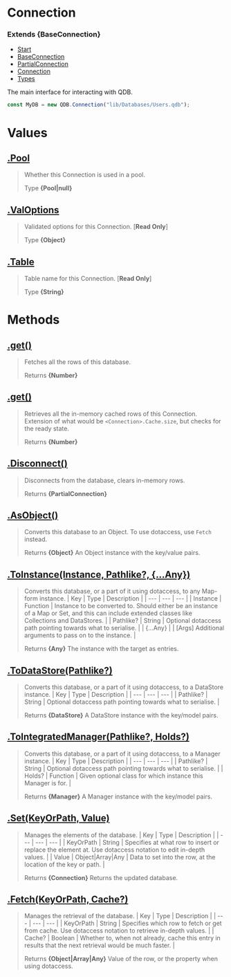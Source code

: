 
# Connection
### Extends **{BaseConnection}**

* [Start](https://github.com/QSmally/QDB/blob/v4/Documentation/Index.md)
* [BaseConnection](https://github.com/QSmally/QDB/blob/v4/Documentation/BaseConnection.md)
* [PartialConnection](https://github.com/QSmally/QDB/blob/v4/Documentation/PartialConnection.md)
* [Connection](https://github.com/QSmally/QDB/blob/v4/Documentation/Connection.md)
* [Types](https://github.com/QSmally/QDB/blob/v4/Documentation/Types.md)

The main interface for interacting with QDB.
```js
const MyDB = new QDB.Connection("lib/Databases/Users.qdb");
```



# Values
## [.Pool](https://github.com/QSmally/QDB/blob/v4/lib/Connection.js#L29)
> Whether this Connection is used in a pool.
>
> Type **{Pool|null}**

## [.ValOptions](https://github.com/QSmally/QDB/blob/v4/lib/Connection.js#L36)
> Validated options for this Connection. [**Read Only**]
>
> Type **{Object}**

## [.Table](https://github.com/QSmally/QDB/blob/v4/lib/Connection.js#L52)
> Table name for this Connection. [**Read Only**]
>
> Type **{String}**

# Methods
## [.get()](https://github.com/QSmally/QDB/blob/v4/lib/Connection.js#L104)
> Fetches all the rows of this database.
>
> Returns **{Number}** 

## [.get()](https://github.com/QSmally/QDB/blob/v4/lib/Connection.js#L113)
> Retrieves all the in-memory cached rows of this Connection. Extension of what would be `<Connection>.Cache.size`, but checks for the ready state.
>
> Returns **{Number}** 

## [.Disconnect()](https://github.com/QSmally/QDB/blob/v4/lib/Connection.js#L123)
> Disconnects from the database, clears in-memory rows.
>
> Returns **{PartialConnection}** 

## [.AsObject()](https://github.com/QSmally/QDB/blob/v4/lib/Connection.js#L137)
> Converts this database to an Object. To use dotaccess, use `Fetch` instead.
>
> Returns **{Object}** An Object instance with the key/value pairs.

## [.ToInstance(Instance, Pathlike?, {...Any})](https://github.com/QSmally/QDB/blob/v4/lib/Connection.js#L147)
> Converts this database, or a part of it using dotaccess, to any Map-form instance.
> | Key | Type | Description |
> | --- | --- | --- |
> | Instance | Function | Instance to be converted to. Should either be an instance of a Map or Set, and this can include extended classes like Collections and DataStores. |
> | Pathlike? | String | Optional dotaccess path pointing towards what to serialise. |
> | {...Any} |  | [Args] Additional arguments to pass on to the instance. |
>
> Returns **{Any}** The instance with the target as entries.

## [.ToDataStore(Pathlike?)](https://github.com/QSmally/QDB/blob/v4/lib/Connection.js#L166)
> Converts this database, or a part of it using dotaccess, to a DataStore instance.
> | Key | Type | Description |
> | --- | --- | --- |
> | Pathlike? | String | Optional dotaccess path pointing towards what to serialise. |
>
> Returns **{DataStore}** A DataStore instance with the key/model pairs.

## [.ToIntegratedManager(Pathlike?, Holds?)](https://github.com/QSmally/QDB/blob/v4/lib/Connection.js#L175)
> Converts this database, or a part of it using dotaccess, to a Manager instance.
> | Key | Type | Description |
> | --- | --- | --- |
> | Pathlike? | String | Optional dotaccess path pointing towards what to serialise. |
> | Holds? | Function | Given optional class for which instance this Manager is for. |
>
> Returns **{Manager}** A Manager instance with the key/model pairs.

## [.Set(KeyOrPath, Value)](https://github.com/QSmally/QDB/blob/v4/lib/Connection.js#L257)
> Manages the elements of the database.
> | Key | Type | Description |
> | --- | --- | --- |
> | KeyOrPath | String | Specifies at what row to insert or replace the element at. Use dotaccess notation to edit in-depth values. |
> | Value | Object|Array|Any | Data to set into the row, at the location of the key or path. |
>
> Returns **{Connection}** Returns the updated database.

## [.Fetch(KeyOrPath, Cache?)](https://github.com/QSmally/QDB/blob/v4/lib/Connection.js#L278)
> Manages the retrieval of the database.
> | Key | Type | Description |
> | --- | --- | --- |
> | KeyOrPath | String | Specifies which row to fetch or get from cache. Use dotaccess notation to retrieve in-depth values. |
> | Cache? | Boolean | Whether to, when not already, cache this entry in results that the next retrieval would be much faster. |
>
> Returns **{Object|Array|Any}** Value of the row, or the property when using dotaccess.
